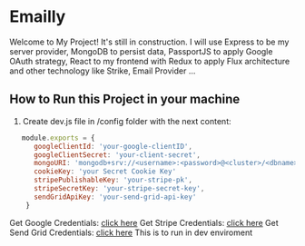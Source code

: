 # Emailly
Welcome to My Project! It's still in construction. I will use Express to be my server provider, MongoDB to persist data, PassportJS to apply Google OAuth strategy, React to my frontend with Redux to apply Flux architecture and other technology like Strike, Email Provider ...

## How to Run this Project in your machine

1) Create dev.js file in /config folder with the next content:
```javascript
   module.exports = {
      googleClientId: 'your-google-clientID',
      googleClientSecret: 'your-client-secret',
      mongoURI: 'mongodb+srv://<username>:<password>@<cluster>/<dbname>',
      cookieKey: 'your Secret Cookie Key'
      stripePublishableKey: 'your-stripe-pk',
      stripeSecretKey: 'your-stripe-secret-key',
      sendGridApiKey: 'your-send-grid-api-key'
    }
```
Get Google Credentials: [click here](https://console.developers.google.com/projectselector2/apis/credentials)
Get Stripe Credentials: [click here](https://stripe.com/br)
Get Send Grid Credentials: [click here](https://app.sendgrid.com/guide/integrate/langs/nodejs)
This is to run in dev enviroment